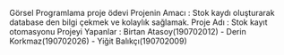 Görsel Programlama proje ödevi 
Projenin Amacı : Stok kaydı oluşturarak database den bilgi çekmek ve kolaylık sağlamak. 
Proje Adı : Stok kayıt otomasyonu 
Projeyi Yapanlar : Birtan Atasoy(190702012) - Derin Korkmaz(190702026) - Yiğit Balıkçı(190702009)
